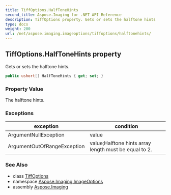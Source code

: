 ```yaml
---
title: TiffOptions.HalfToneHints
second_title: Aspose.Imaging for .NET API Reference
description: TiffOptions property. Gets or sets the halftone hints
type: docs
weight: 200
url: /net/aspose.imaging.imageoptions/tiffoptions/halftonehints/
---
```

## TiffOptions.HalfToneHints property

Gets or sets the halftone hints.

```csharp
public ushort[] HalfToneHints { get; set; }
```

### Property Value

The halftone hints.

### Exceptions

| exception | condition |
| --- | --- |
| ArgumentNullException | value |
| ArgumentOutOfRangeException | value;Halftone hints array length must be equal to 2. |

### See Also

* class [TiffOptions](../)
* namespace [Aspose.Imaging.ImageOptions](../../tiffoptions/)
* assembly [Aspose.Imaging](../../../)


